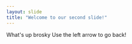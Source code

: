 ```yaml
---
layout: slide
title: "Welcome to our second slide!"
---
```

What's up brosky
Use the left arrow to go back!

